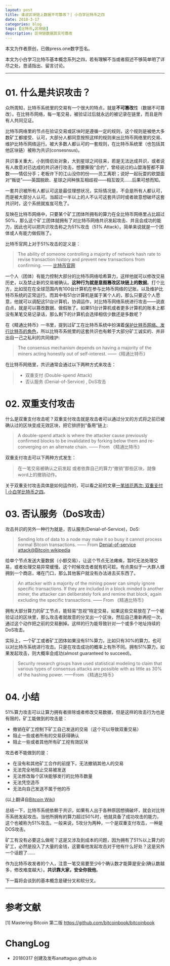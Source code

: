 ```yaml
---
layout: post
title: 谁说区块链上数据不可篡改？| 小白学比特币之四
date: 2018-3-17
categories: blog
tags: [比特币,区块链]
description: 区块链数据其实可篡改
---
```


本文为作者原创，已做press.one数字签名。

本文为小白学习比特币基本概念系列之四，若有理解不当或者叙述不够简单明了详尽之处，恳请指出、留言讨论。

***
# 01. 什么是共识攻击？
众所周知，比特币系统里的交易有一个很大的特点，就是**不可篡改**性（数据不可篡改）。在比特币网络，每一笔交易，被验证过后就永远的被记录在链里，而且是所有人共同见证。

比特币网络里的节点在验证交易或区块时是遵循一定的规则，这个规则是被绝大多数矿工都接受、认可，大部分人都同意按照这样的规则来出比特币网络里的交易、维护比特币网络运行。被大多数人都认可的一套规则，在比特币系统里（也包括其他区块链）被称为共识(consesnsus)。

共识事关重大，小到情侣处对象，大到星球之间往来，若是无法达成共识，或者说有人故意对已达成的共识进行攻击，想要撕毁“合约”，曾经说过的山盟海誓都不算数——情侣分手；老板许下的江山没你的份——员工离职；说好一起玩耍的欧盟面对“叛徒”——英国脱欧、星球之间种族互相歧视——相互毁灭……后果可想而知。

一套共识被所有人都认可这是最佳理想状况，实际情况是，不会是所有人都认可，而是被大部分人认可。当超过一半以上的人不认可这套共识时或者故意想破坏这套共识时，这个系统就岌岌可危了。

反映在比特币网络中，只要某个矿工团体所拥有的算力在全比特币网络里占比超过50%，那么这个矿工团体就拥有了对比特币网络共识发起攻击、并且会成功的能力，因此也可以把共识攻击称之为51%攻击（51% Attack）。简单来说就是一个团体或人有能力做假账了。

比特币官网上对于51%攻击的定义是：
> The ability of someone controlling a majority of network hash rate to revise transaction history and prevent new transactions from confirming.  —— [比特币官网](https://bitcoin.org/en/glossary/51-percent-attack)

一个人（团体）有能力控制大部分的比特币网络哈希算力，这样他就可以修改交易历史，以及禁止新的交易被确认。**这种行为就是意图篡改区块链上的数据**。打个比方，比如现在在全球范围内有100台计算机在参与比特币网络的记账，以及维护比特币系统的正常运行。而其中有51台计算机是属于某个人的，那么只要这个人愿意，他就可以调配这51台计算机，协调运作，对比特币网络系统进行攻击——说直白点，就是可以篡改数据、做假账了。如果51台计算机或者更多计算机的账本上都没有某笔交易记录话，那么剩下的计算机会选择相信少数还是多数呢？

在《精通比特币》一书里，提到过矿工在比特币系统中扮演着[保护比特币网络、发行比特币的角色](xxx)，所以比特币系统里的这套共识也有赖于大部分矿工诚实的、并非出自一己之私利的共同维护:
> The consensus mechanism depends on having a majority of the miners acting honestly out of self-interest. ——《精通比特币》


在比特币网络里，共识通常会通过以下两种方式来攻击：
> - 双重支付 (Double-spend Attack)
> - 否认服务 (Denial-of-Service) , DoS攻击

# 02. 双重支付攻击
什么是双重支付攻击呢？双重支付攻击就是攻击者可以通过分叉的方式将之前已被确认过的区块变成无效区块，把它排挤到“备用”链上:
> A double-spend attack is where the attacker cause previously confirmed blocks to be invalidated by forking below them and re-converging on an alternate chain.  —— From 《精通比特币》

双重支付攻击可以下两种方式发生：
> 在一笔交易被确认之前发起
> 或者依靠自己的算力“撤销”那些区块，就像word上的撤销动作。

关于双重支付攻击具体是如何运作的，可以看之前的文章[一笔钱花两次: 双重支付 | 小白学比特币之四](https://www.jianshu.com/p/59aaa2cb44d9)。

# 03. 否认服务（DoS攻击）
攻击共识的另外一种行为就是，否认服务(Denial-of-Service)，DoS:
> Sending lots of data to a node may make it so busy it cannot process normal Bitcoin transactions.  —— From [Denial-of-service attack@Bitcoin wikipedia](https://en.bitcoin.it/wiki/Weaknesses#Denial_of_Service_.28DoS.29_attacks)

给单个节点发送大量数据（小额交易），让这个节点无法瘫痪，暂时无法处理交易，或者处理交易异常缓慢。这个时候攻击者就有机可趁。有点类似于一大群人蜂拥到一个商店，堵在门口，那么其他客户就没有办法进去买东西了。

> An attacker with a majority of the mining power can simply ignore specific transactions. If they are included in a block minded b another miner, the attacker can deliberately fork and remine that block, again excluding the specific transactions. —— From 《精通比特币》

拥有大部分算力的矿工节点，能轻易“忽视”特定交易，如果这些交易放在了一个被验证过的区块里，那么攻击者就故意的分叉出一个区块，然后自己重新再挖一次，通过这个动作把之前的交易删掉。这样的行为能导致针对一个或多个地址持续的DoS攻击。

实际上，一个矿工或者矿工团体如果没有51%算力，比如只有30%的算力，也可以对比特币系统进行攻击。只是在攻击成功的概率上有所不同。拥有51%算力，如果发起攻击，则大概率会成功(almost guaranteed to succeed)。
> Security research groups have used statistical modeling to claim that various types of consensus attacks are possible with as little as 30% of the hashing power.  ——From 《精通比特币》

# 04. 小结
51%算力攻击可以让算力拥有者排除或者修改交易数据，但是这样的攻击行为也是有限的，矿工能做到的攻击是：
- 撤销在矿工控制下矿工自己发送的交易（这个可以导致双重交易）
- 阻止一些或者所有的交易获得确认
- 阻止一些或者其他所有矿工挖有效区块

攻击者不能做到的是：
- 在没有和其他矿工合作的前提下，无法撤销其他人的交易
- 无法完全地阻止交易被发送
- 无法修改每个区块能够发行的比特币数量
- 无法凭空造币
- 无法向自己发送不属于他的币

(以上翻译自[Bitcoin Wiki](https://en.bitcoin.it/wiki/Weaknesses#Attacker_has_a_lot_of_computing_power))

总结一下，比特币系统依赖于共识，如果有人出于各种原因想搞破坏，就会对比特币系统发起攻击。当他所拥有的算力超过50%时，他就具备了成功攻击的能力，这个也被称为51%攻击。一般来说，5攻分为两种，一个是双重支付攻击，一种是DOS攻击。

矿工有没有必要这么做呢？这是又涉及到成本的问题，因为拥有了51%以上算力的矿工，必然是投入了大量的金钱，这要看他发起攻击对于他有什么好处？这是另外一个话题了……

作为比特币收发者的个人，注意一笔交易要至少6个确认数才能算是安全(确认数越多，修改难度越大）。**共识靠大家，安全你我他**。

下一篇将会谈到的基本概念是硬分叉和软分叉。

***
# 参考文献
[1] Mastering Bitcoin 第二版 https://github.com/bitcoinbook/bitcoinbook


# ChangLog
- 20180317 创建及发布anattaguo.github.io
